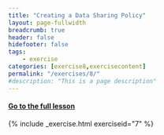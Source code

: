 ```yaml
---
title: "Creating a Data Sharing Policy"
layout: page-fullwidth
breadcrumb: true
header: false
hidefooter: false
tags:
    - exercise
categories: [exercise8,exercisecontent]
permalink: "/exercises/8/"
#description: "This is a page description"
---
```


<h4><a href="{{ site.url }}{{ site.baseurl }}{{ page.permalink }}modules/1/d">Go to the full lesson</a></h4>
{% include _exercise.html exerciseid="7" %}
